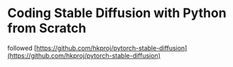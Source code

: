 # Coding Stable Diffusion with Python from Scratch

followed [https://github.com/hkproj/pytorch-stable-diffusion](https://github.com/hkproj/pytorch-stable-diffusion)
